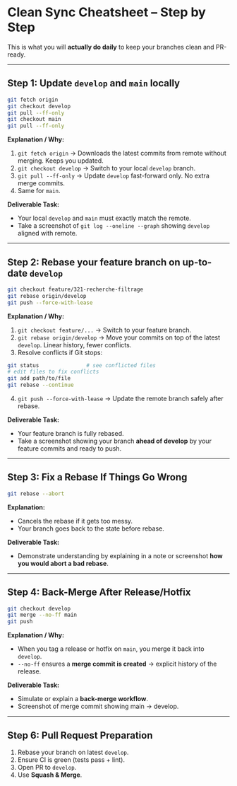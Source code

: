 
# **Clean Sync Cheatsheet – Step by Step**

This is what you will **actually do daily** to keep your branches clean and PR-ready.

---

## **Step 1: Update `develop` and `main` locally**

```bash
git fetch origin
git checkout develop
git pull --ff-only
git checkout main
git pull --ff-only
```

**Explanation / Why:**

1. `git fetch origin` → Downloads the latest commits from remote without merging. Keeps you updated.
2. `git checkout develop` → Switch to your local `develop` branch.
3. `git pull --ff-only` → Update `develop` fast-forward only. No extra merge commits.
4. Same for `main`.

**Deliverable Task:**

* Your local `develop` and `main` must exactly match the remote.
* Take a screenshot of `git log --oneline --graph` showing `develop` aligned with remote.

---

## **Step 2: Rebase your feature branch on up-to-date `develop`**

```bash
git checkout feature/321-recherche-filtrage
git rebase origin/develop
git push --force-with-lease
```

**Explanation / Why:**

1. `git checkout feature/...` → Switch to your feature branch.
2. `git rebase origin/develop` → Move your commits on top of the latest `develop`. Linear history, fewer conflicts.
3. Resolve conflicts if Git stops:

```bash
git status               # see conflicted files
# edit files to fix conflicts
git add path/to/file
git rebase --continue
```

4. `git push --force-with-lease` → Update the remote branch safely after rebase.

**Deliverable Task:**

* Your feature branch is fully rebased.
* Take a screenshot showing your branch **ahead of develop** by your feature commits and ready to push.

---

## **Step 3: Fix a Rebase If Things Go Wrong**

```bash
git rebase --abort
```

**Explanation:**

* Cancels the rebase if it gets too messy.
* Your branch goes back to the state before rebase.

**Deliverable Task:**

* Demonstrate understanding by explaining in a note or screenshot **how you would abort a bad rebase**.

---

## **Step 4: Back-Merge After Release/Hotfix**

```bash
git checkout develop
git merge --no-ff main
git push
```

**Explanation / Why:**

* When you tag a release or hotfix on `main`, you merge it back into `develop`.
* `--no-ff` ensures a **merge commit is created** → explicit history of the release.

**Deliverable Task:**

* Simulate or explain a **back-merge workflow**.
* Screenshot of merge commit showing main → develop.

---


## **Step 6: Pull Request Preparation**

1. Rebase your branch on latest `develop`.
2. Ensure CI is green (tests pass + lint).
3. Open PR to `develop`.
4. Use **Squash & Merge**.

